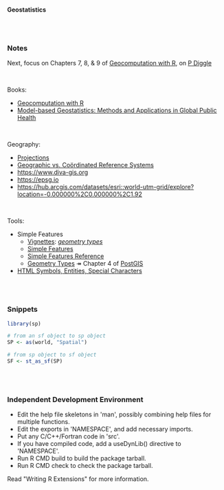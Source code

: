 <br>

**Geostatistics**

<br>
<br>

### Notes

Next, focus on Chapters 7, 8, & 9 of [Geocomputation with R](https://geocompr.robinlovelace.net/index.html), on [P Diggle](https://www.lancaster.ac.uk/staff/diggle/)

<br>

Books:
* [Geocomputation with R](https://geocompr.robinlovelace.net/index.html)
* [Model-based Geostatistics: Methods and Applications in Global Public Health](https://sites.google.com/view/mbgglobalhealth/home)

<br>

Geography:
* [Projections](https://proj-tmp.readthedocs.io/en/docs/operations/projections/index.html)
* [Geographic vs. Co&#246;rdinated Reference Systems](https://www.earthdatascience.org/courses/use-data-open-source-python/intro-vector-data-python/spatial-data-vector-shapefiles/geographic-vs-projected-coordinate-reference-systems-python/)  
* https://www.diva-gis.org
* https://epsg.io
* https://hub.arcgis.com/datasets/esri::world-utm-grid/explore?location=-0.000000%2C0.000000%2C1.92

<br>

Tools:
* Simple Features
  * [Vignettes](https://r-spatial.github.io/sf/articles/): [*geometry types*](https://r-spatial.github.io/sf/articles/sf1.html)
  * [Simple Features](https://r-spatial.github.io/sf/index.html)
  * [Simple Features Reference](https://r-spatial.github.io/sf/reference/index.html)
  * [Geometry Types](http://postgis.net/docs/using_postgis_dbmanagement.html) &Rarr; Chapter 4 of [PostGIS](http://postgis.net/docs/)
* [HTML Symbols, Entities, Special Characters](https://www.toptal.com/designers/htmlarrows/)  
  
<br>
<br>

### Snippets

```R
library(sp)

# from an sf object to sp object
SP <- as(world, "Spatial") 

# from sp object to sf object
SF <- st_as_sf(SP)           
```

<br>
<br>

### Independent Development Environment

* Edit the help file skeletons in 'man', possibly combining help files
  for multiple functions.
* Edit the exports in 'NAMESPACE', and add necessary imports.
* Put any C/C++/Fortran code in 'src'.
* If you have compiled code, add a useDynLib() directive to
  'NAMESPACE'.
* Run R CMD build to build the package tarball.
* Run R CMD check to check the package tarball.

Read "Writing R Extensions" for more information.

<br>
<br>

<br>
<br>

<br>
<br>

<br>
<br>